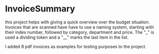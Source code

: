 # InvoiceSummary

this project helps with giving a quick overview over the budget situation.
Invoices that are scanned have have to use a naming system, starting with their index number, followed by category, department and price. 
The "_" is used a dividing token and a "__" marks the last item in the list.

I added 8 pdf invoices as examples for testing purposes to the project.
